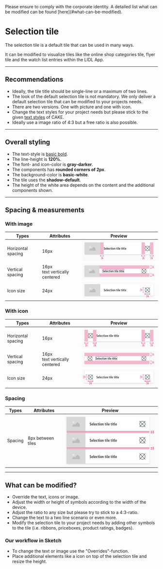 <AlertInfo alertHeadline="Modifiable">
Please ensure to comply with the corporate identity. A detailed list what can be modified can be found [here](#what-can-be-modified).
</AlertInfo>

# Selection tile

The selection tile is a default tile that can be used in many ways.

It can be modified to visualize tiles like the online shop categories tile, flyer tile and the watch list entries within the LIDL App.

---

## Recommendations

- Ideally, the tile title should be single-line or a maximum of two lines.
- The look of the default selection tile is not mandatory. We only deliver a default selection tile that can be modified to your projects needs.
- There are two versions. One with picture and one with icon.
- Change the text styles for your project needs but please stick to the given [text styles](/Lidl/Web/Design/General/Typography/Typography.md) of CAKE.
- Ideally use a image ratio of 4:3 but a free ratio is also possible.

---

## Overall styling

- The text-style is [basic bold](../../../../Web/Design/General/Typography/Typography.md#basic-bold).
- The line-height is **120%**.
- The font- and icon-color is **gray-darker**.
- The components has **rounded corners of 2px**.
- The background-color is **basic-white**.
- The tile uses the **shadow-default**.
- The height of the white area depends on the content and the additional components shown.

---

## Spacing & measurements

### With image

| Types | Attributes | Preview |
|---|---|---|
| Horizontal spacing | 16px | ![st image horizontal spacing](assets/measurements/with-image/horizontal-spacing@1x.png) |
| Vertical spacing | 16px <br> text vertically centered | ![st image vertical spacing](assets/measurements/with-image/vertical-spacing@1x.png) |
| Icon size | 24px | ![st image icon-size](assets/measurements/with-image/icon-size@1x.png) |

### With icon

| Types | Attributes | Preview |
|---|---|---|
| Horizontal spacing | 16px | ![st icon horizontal spacing](assets/measurements/with-icon/horizontal-spacing@1x.png) |
| Vertical spacing | 16px <br> text vertically centered | ![st icon vertical spacing](assets/measurements/with-icon/vertical-spacing@1x.png) |
| Icon size | 24px | ![st icon icon-size](assets/measurements/with-icon/icon-size@1x.png) |

### Spacing

| Types | Attributes | Preview |
|---|---|---|
| Spacing | 8px between tiles | ![group spacing](assets/measurements/group-spacing@1x.png) |

---

## What can be modified?

- Override the text, icons or image.
- Adjust the width or height of symbols according to the width of the device.
- Adjust the ratio to any size but please try to stick to a 4:3-ratio.
- Change the text to a two line scenario or even more.
- Modify the selection tile to your project needs by adding other symbols to the tile (i.e. ribbons, priceboxes, product ratings, badges).

### Our workflow in Sketch

- To change the text or image use the "Overrides"-function.
- Place additional elements like a icon on top of the selection tile and resize the height.
